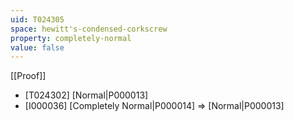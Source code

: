 ```yaml
---
uid: T024305
space: hewitt's-condensed-corkscrew
property: completely-normal
value: false
---
```

[[Proof]]

* [T024302] [Normal|P000013]
* [I000036] [Completely Normal|P000014] => [Normal|P000013]


